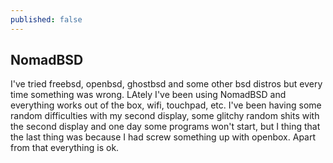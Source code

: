 ```yaml
---
published: false
---
```

## NomadBSD

I've tried freebsd, openbsd, ghostbsd and some other bsd distros but every time something was wrong.
LAtely I've been using NomadBSD and everything works out of the box, wifi, touchpad, etc.
I've been having some random difficulties with my second display, some glitchy random shits with the second display and one day some programs won't start, but I thing that the last thing was because I had screw something up with openbox. Apart from that everything is ok.
